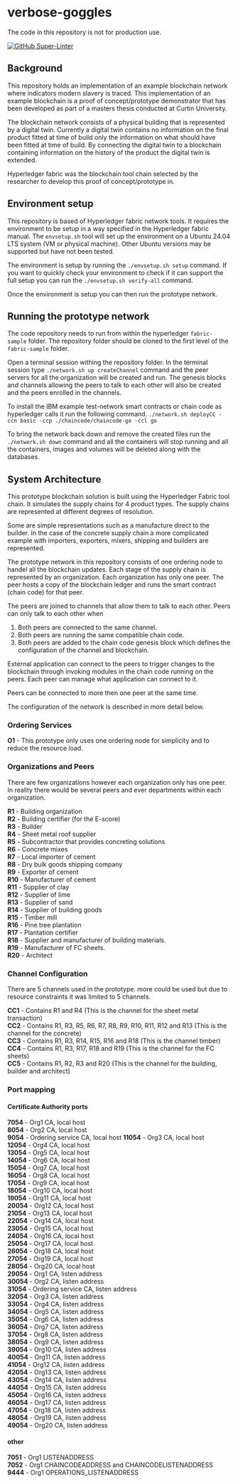# verbose-goggles

The code in this repository is not for production use.

[![GitHub Super-Linter](https://github.com/pinkslugcircuits/verbose-goggles/workflows/Lint%20Code%20Base/badge.svg)](https://github.com/marketplace/actions/super-linter)

## Background
This repository holds an implementation of an example blockchain network where indicators modern slavery is traced. This implementation of an example blockchain is a proof of concept/prototype demonstrator that has been developed as part of a masters thesis conducted at Curtin University.

The blockchain network consists of a physical building that is represented by a digital twin. Currently a digital twin contains no information on the final product fitted at time of build only the information on what should have been fitted at time of build.
By connecting the digital twin to a blockchain containing information on the history of the product the digital twin is extended.  

Hyperledger fabric was the blockchain tool chain selected by the researcher to develop this proof of concept/prototype in.

## Environment setup
This repository is based of Hyperledger fabric network tools. It requires the environment to be setup in a way specified in the Hyperledger fabric manual. The `envsetup.sh` tool will set up the environment on a Ubuntu 24.04 LTS system (VM or physical machine). Other Ubuntu versions may be supported but have not been tested.

The environment is setup by running the `./envsetup.sh setup` command. If you want to quickly check your environment to check if it can support the full setup you can run the `./envsetup.sh verify-all` command.

Once the environment is setup you can then run the prototype network.

## Running the prototype network

The code repository needs to run from within the hyperledger `fabric-sample` folder. The repository folder should be cloned to the first level of the `fabric-sample` folder.  

Open a terminal session withing the repository folder. In the terminal session type `./network.sh up createChannel` command and the peer servers for all the organization will be created and run. The genesis blocks and  channels allowing the peers to talk to each other will also be created and the peers enrolled in the channels.  

To install the IBM example test-network smart contracts or chain code as hyperledger calls it run the following command. `./network.sh deployCC -ccn basic -ccp ./chaincode/chaincode-go -ccl go`

To bring the network back down and remove the created files run the `./network.sh down` command and all the containers will stop running and all the containers, images and volumes will be deleted along with the databases.

## System Architecture

This prototype blockchain solution is built using the Hyperledger Fabric tool chain. It simulates the supply chains for 4 product types. The supply chains are represented at different degrees of resolution.  

Some are simple representations such as a manufacture direct to the builder. In the case of the concrete supply chain a more complicated example with importers, exporters, mixers, shipping and builders are represented.  

The prototype network in this repository consists of one ordering node to handel all the blockchain updates. Each stage of the supply chain is represented by an organization. Each organization has only one peer. The peer hosts a copy of the blockchain ledger and runs the smart contract (chain code) for that peer.  

The peers are joined to channels that allow them to talk to each other. Peers can only talk to each other when  
1. Both peers are connected to the same channel.
2. Both peers are running the same compatible chain code.
3. Both peers are added to the chain code genesis block which defines the configuration of the channel and blockchain.  

External application can connect to the peers to trigger changes to the blockchain through invoking modules in the chain code running on the peers. Each peer can manage what application can connect to it.

Peers can be connected to more then one peer at the same time.  

The configuration of the network is described in more detail below.

### Ordering Services

**O1** - This prototype only uses one ordering node for simplicity and to reduce the resource load.

### Organizations and Peers

There are few organizations however each organization only has one peer. In reality there would be several peers and ever departments within each organization.

**R1** - Building organization  
**R2** - Building certifier (for the E-score)  
**R3** - Builder  
**R4** - Sheet metal roof supplier  
**R5** - Subcontractor that provides concreting solutions  
**R6** - Concrete mixes  
**R7** - Local importer of cement  
**R8** - Dry bulk goods shipping company  
**R9** - Exporter of cement  
**R10** - Manufacturer of cement  
**R11** - Supplier of clay  
**R12** - Supplier of lime  
**R13** - Supplier of sand  
**R14** - Supplier of building goods  
**R15** - Timber mill  
**R16** - Pine tree plantation  
**R17** - Plantation certifier  
**R18** - Supplier and manufacturer of building materials.  
**R19** - Manufacturer of FC sheets.  
**R20** - Architect

### Channel Configuration

There are 5 channels used in the prototype. more could be used but due to resource constraints it was limited to 5 channels.  

**CC1** - Contains R1 and R4 (This is the channel for the sheet metal transaction)  
**CC2** - Contains R1, R3, R5, R6, R7, R8, R9, R10, R11, R12 and R13 (This is the channel for the concrete)  
**CC3** - Contains R1, R3, R14, R15, R16 and R18 (This is the channel timber)  
**CC4** - Contains R1, R3, R17, R18 and R19 (This is the channel for the FC sheets)  
**CC5** - Contains R1, R2, R3 and R20 (This is the channel for the building, builder and architect)

### Port mapping

#### Certificate Authority ports  

**7054** - Org1 CA, local host  
**8054** - Org2 CA, local host  
**9054** - Ordering service CA, local host 
**11054** - Org3 CA, local host  
**12054** - Org4 CA, local host  
**13054** - Org5 CA, local host  
**14054** - Org6 CA, local host  
**15054** - Org7 CA, local host  
**16054** - Org8 CA, local host  
**17054** - Org9 CA, local host  
**18054** - Org10 CA, local host  
**19054** - Org11 CA, local host  
**20054** - Org12 CA, local host  
**21054** - Org13 CA, local host  
**22054** - Org14 CA, local host  
**23054** - Org15 CA, local host  
**24054** - Org16 CA, local host  
**25054** - Org17 CA, local host  
**26054** - Org18 CA, local host  
**27054** - Org19 CA, local host  
**28054** - Org20 CA, local host  
**29054** - Org1 CA, listen address  
**30054** - Org2 CA, listen address  
**31054** - Ordering service CA, listen address  
**32054** - Org3 CA, listen address  
**33054** - Org4 CA, listen address  
**34054** - Org5 CA, listen address  
**35054** - Org6 CA, listen address  
**36054** - Org7 CA, listen address  
**37054** - Org8 CA, listen address  
**38054** - Org9 CA, listen address  
**39054** - Org10 CA, listen address  
**40054** - Org11 CA, listen address  
**41054** - Org12 CA, listen address  
**42054** - Org13 CA, listen address  
**43054** - Org14 CA, listen address   
**44054** - Org15 CA, listen address  
**45054** - Org16 CA, listen address  
**46054** - Org17 CA, listen address  
**47054** - Org18 CA, listen address  
**48054** - Org19 CA, listen address   
**49054** - Org20 CA, listen address  

#### other

**7051** - Org1 LISTENADDRESS  
**7052** - Org1 CHAINCODEADDRESS and CHAINCODELISTENADDRESS  
**9444** - Org1 OPERATIONS_LISTENADDRESS  
